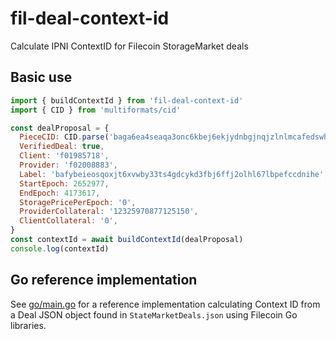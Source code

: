 # fil-deal-context-id

Calculate IPNI ContextID for Filecoin StorageMarket deals

## Basic use

```js
import { buildContextId } from 'fil-deal-context-id'
import { CID } from 'multiformats/cid'

const dealProposal = {
  PieceCID: CID.parse('baga6ea4seaqa3onc6kbej6ekjydnbgjnqjzlnlmcafedswhoyn5ubrfmb34uida'),
  VerifiedDeal: true,
  Client: 'f01985718',
  Provider: 'f02008883',
  Label: 'bafybeieosqoxjt6xvwby33ts4gdcykd3fbj6ffj2olhl67lbpefccdnihe',
  StartEpoch: 2652977,
  EndEpoch: 4173617,
  StoragePricePerEpoch: '0',
  ProviderCollateral: '12325970877125150',
  ClientCollateral: '0',
}
const contextId = await buildContextId(dealProposal)
console.log(contextId)
```

## Go reference implementation

See [go/main.go](./go/main.go) for a reference implementation
calculating Context ID from a Deal JSON object found in `StateMarketDeals.json`
using Filecoin Go libraries.
